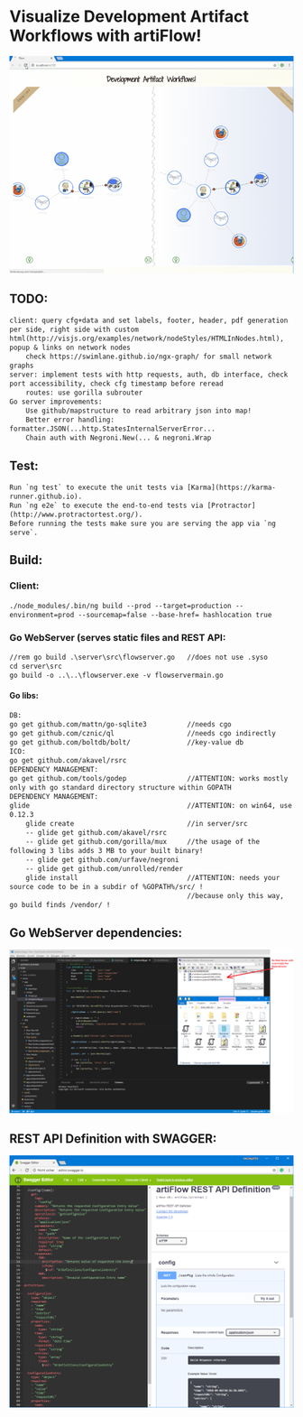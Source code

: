# Visualize Development Artifact Workflows with artiFlow!

![flow](https://raw.githubusercontent.com/privet56/artiFlow/master/flow.gif)

## TODO:
    client: query cfg+data and set labels, footer, header, pdf generation per side, right side with custom html(http://visjs.org/examples/network/nodeStyles/HTMLInNodes.html), popup & links on network nodes
        check https://swimlane.github.io/ngx-graph/ for small network graphs
    server: implement tests with http requests, auth, db interface, check port accessibility, check cfg timestamp before reread
        routes: use gorilla subrouter
    Go server improvements:
        Use github/mapstructure to read arbitrary json into map!
        Better error handling: formatter.JSON(...http.StatesInternalServerError...
        Chain auth with Negroni.New(... & negroni.Wrap

## Test:
    Run `ng test` to execute the unit tests via [Karma](https://karma-runner.github.io).
    Run `ng e2e` to execute the end-to-end tests via [Protractor](http://www.protractortest.org/).
    Before running the tests make sure you are serving the app via `ng serve`.

## Build:
### Client:
    ./node_modules/.bin/ng build --prod --target=production --environment=prod --sourcemap=false --base-href= hashlocation true

### Go WebServer (serves static files and REST API:
    //rem go build .\server\src\flowserver.go   //does not use .syso
    cd server\src
    go build -o ..\..\flowserver.exe -v flowservermain.go

#### Go libs:
    DB:
    go get github.com/mattn/go-sqlite3          //needs cgo
    go get github.com/cznic/ql                  //needs cgo indirectly
    go get github.com/boltdb/bolt/              //key-value db
    ICO:
    go get github.com/akavel/rsrc
    DEPENDENCY MANAGEMENT:
    go get github.com/tools/godep               //ATTENTION: works mostly only with go standard directory structure within GOPATH
    DEPENDENCY MANAGEMENT:
    glide                                       //ATTENTION: on win64, use 0.12.3
        glide create                            //in server/src
        -- glide get github.com/akavel/rsrc
        -- glide get github.com/gorilla/mux     //the usage of the following 3 libs adds 3 MB to your built binary!
        -- glide get github.com/urfave/negroni
        -- glide get github.com/unrolled/render
        glide install                           //ATTENTION: needs your source code to be in a subdir of %GOPATH%/src/ !
                                                //because only this way, go build finds /vendor/ !

## Go WebServer dependencies:

![flow.go.webserver.dependencies.png](https://raw.githubusercontent.com/privet56/artiFlow/master/flow.go.webserver.dependencies.png)

## REST API Definition with SWAGGER:

![swagger](https://raw.githubusercontent.com/privet56/artiFlow/master/swagger/swagger.ui.1.png)
